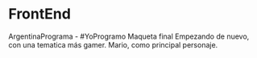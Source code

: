 # FrontEnd
ArgentinaPrograma - #YoProgramo Maqueta final
Empezando de nuevo, con una tematica más gamer. Mario, como principal personaje.
